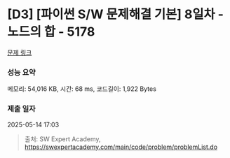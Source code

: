 # [D3] [파이썬 S/W 문제해결 기본] 8일차 - 노드의 합 - 5178 

[문제 링크](https://swexpertacademy.com/main/code/problem/problemDetail.do?contestProbId=AWTa2VIq4mYDFAVT) 

### 성능 요약

메모리: 54,016 KB, 시간: 68 ms, 코드길이: 1,922 Bytes

### 제출 일자

2025-05-14 17:03



> 출처: SW Expert Academy, https://swexpertacademy.com/main/code/problem/problemList.do